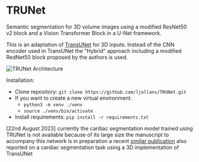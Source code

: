 # TRUNet
Semantic segmentation for 3D volume images using a modified ResNet50 v2 block and a Vision Transformer Block in a U-Net framework.

This is an adaptation of [TransUNet](https://arxiv.org/abs/2102.04306) for 3D inputs. Instead of the CNN encoder used in TransUNet the "Hybrid" approach including a modified RedNet50 block proposed by the authors is used.

![TRUNet Architecture](https://github.com/ljollans/TRUNet/blob/main/TRUNet_network/TRUNet_architecture.png)


Installation:
- Clone repository: ``git clone https://github.com/ljollans/TRUNet.git``
- If you want to create a new virtual environment:
    - ``python3 -m venv ./venv``
    - ``source ./venv/bin/activate``
- Install requirements: ``pip install -r requirements.txt``
  
[22nd August 2023]
currently the cardiac segmentation model trained using TRUNet is not available because of its large size
the manuscript to accompany this network is in preparation
a recent [similar publication](https://www.nature.com/articles/s41598-023-40841-y) also reported on a cardiac segmentation task using a 3D implementation of TransUNet
